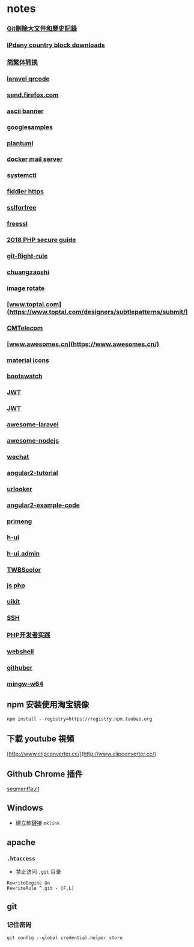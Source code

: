 # notes

### [Git刪除大文件和歷史記錄](http://www.cnblogs.com/shines77/p/3460274.html)
### [	IPdeny country block downloads](http://www.ipdeny.com/ipblocks/)
### [简繁体转换](https://phabricator.wikimedia.org/source/mediawiki/browse/wmf%252F1.32.0-wmf.20/languages/data/ZhConversion.php)
### [laravel qrcode](https://www.simplesoftware.io/docs/simple-qrcode/zh)
### [send.firefox.com](https://send.firefox.com/)
### [ascii banner](http://www.network-science.de/ascii/)
### [googlesamples](https://github.com/googlesamples)
### [plantuml](http://plantuml.com/)
### [docker mail server](https://www.itmanbu.com/docker-mail-server.html)
### [systemctl](http://blog.csdn.net/u012486840/article/details/53161574)
### [fiddler https](http://blog.csdn.net/idlear/article/details/50999490)
### [sslforfree](https://www.sslforfree.com/)
### [freessl](https://freessl.org/)
### [2018 PHP secure guide](https://paragonie.com/blog/2017/12/2018-guide-building-secure-php-software)
### [git-flight-rule](https://github.com/k88hudson/git-flight-rules)
### [chuangzaoshi](http://chuangzaoshi.com/)
### [image rotate](http://blog.csdn.net/songzitea/article/details/51043743)
### [www.toptal.com](https://www.toptal.com/designers/subtlepatterns/submit/)
### [CMTelecom](https://github.com/CMTelecom/messaging-php)
### [www.awesomes.cn](https://www.awesomes.cn/)
### [material icons](https://material.io/icons)
### [bootswatch](https://bootswatch.com/)
### [JWT](https://github.com/lcobucci/jwt)
### [JWT](http://www.jianshu.com/p/576dbf44b2ae)
### [awesome-laravel](https://github.com/chiraggude/awesome-laravel)
### [awesome-nodejs](https://github.com/sindresorhus/awesome-nodejs.git)
### [wechat](https://github.com/overtrue/wechat.git)
### [angular2-tutorial](https://github.com/lewis617/angular2-tutorial.git)
### [urlooker](https://github.com/710leo/urlooker.git)
### [angular2-example-code](https://github.com/angularjs-de/angular2-tutorial.git)
### [primeng](https://github.com/primefaces/primeng.git)
### [h-ui](https://github.com/jackying/h-ui.git)
### [h-ui.admin](http://www.h-ui.net/H-ui.admin.shtml)
### [TWBScolor](http://work.smarchal.com/twbscolor/)
### [js php](https://github.com/kvz/locutus)
### [uikit](https://github.com/uikit/uikit)
### [SSH](https://www.ibm.com/developerworks/cn/linux/l-cn-sshforward/)
### [PHP开发者实践](https://ryancao.gitbooks.io/php-developer-prepares/content/)
### [webshell](http://www.cnblogs.com/LittleHann/p/3522990.html)
### [githuber](https://githuber.cn)
### [mingw-w64](https://sourceforge.net/projects/mingw-w64/files/Toolchains%20targetting%20Win64/Personal%20Builds/mingw-builds/7.1.0/threads-posix/seh/)

## npm 安装使用淘宝镜像

`npm install --registry=https://registry.npm.taobao.org`

## 下載 youtube 視頻
[http://www.clipconverter.cc/](http://www.clipconverter.cc/)

## Github Chrome 插件
[segmentfault](https://segmentfault.com/p/1210000008310511?utm_source=weekly&utm_medium=email&utm_campaign=email_weekly)

## Windows
- 建立軟鏈接 `mklink`

## apache

### `.htaccess`
- 禁止访问 `.git` 目录
```apacheconfig
RewriteEngine On
RewriteRule ^.git - [F,L]
```

## git 

### 记住密码
```
git config --global credential.helper store
```

